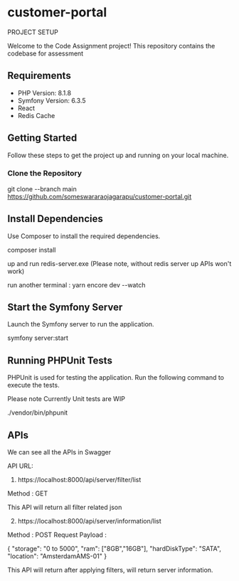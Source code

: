 # customer-portal

PROJECT SETUP

Welcome to the Code Assignment project! This repository contains the codebase for assessment

## Requirements

- PHP Version: 8.1.8
- Symfony Version: 6.3.5
- React
- Redis Cache

## Getting Started

Follow these steps to get the project up and running on your local machine.

### Clone the Repository

git clone --branch main https://github.com/someswararaojagarapu/customer-portal.git

## Install Dependencies
Use Composer to install the required dependencies.

composer install

up and run redis-server.exe (Please note, without redis server up APIs won't work)

run another terminal : yarn encore dev --watch

## Start the Symfony Server
Launch the Symfony server to run the application.

symfony server:start

## Running PHPUnit Tests
PHPUnit is used for testing the application. Run the following command to execute the tests.

Please note Currently Unit tests are WIP

./vendor/bin/phpunit

## APIs
We can see all the APIs in Swagger

API URL:

1. https://localhost:8000/api/server/filter/list

Method : GET

This API will return all filter related json

2. https://localhost:8000/api/server/information/list

Method : POST
Request Payload :

{
"storage": "0 to 5000",
"ram": ["8GB","16GB"],
"hardDiskType": "SATA",
"location": "AmsterdamAMS-01"
}

This API will return after applying filters, will return server information.